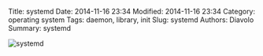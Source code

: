 Title: systemd
Date: 2014-11-16 23:34
Modified: 2014-11-16 23:34
Category: operating system
Tags: daemon, library, init
Slug: systemd
Authors: Diavolo
Summary: systemd

![systemd](http://i.imgur.com/Xs9ocxQ.gif "systemd")

